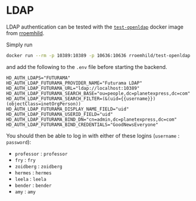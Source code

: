# LDAP

LDAP authentication can be tested with the [`test-openldap`][docker-image]
docker image from [rroemhild][rroemhild].

Simply run

```sh
docker run --rm -p 10389:10389 -p 10636:10636 rroemhild/test-openldap
```

and add the following to the `.env` file before starting the backend.

```dotenv
HD_AUTH_LDAPS="FUTURAMA"
HD_AUTH_LDAP_FUTURAMA_PROVIDER_NAME="Futurama LDAP"
HD_AUTH_LDAP_FUTURAMA_URL="ldap://localhost:10389"
HD_AUTH_LDAP_FUTURAMA_SEARCH_BASE="ou=people,dc=planetexpress,dc=com"
HD_AUTH_LDAP_FUTURAMA_SEARCH_FILTER=(&(uid={{username}})(objectClass=inetOrgPerson))
HD_AUTH_LDAP_FUTURAMA_DISPLAY_NAME_FIELD="uid"
HD_AUTH_LDAP_FUTURAMA_USERID_FIELD="uid"
HD_AUTH_LDAP_FUTURAMA_BIND_DN="cn=admin,dc=planetexpress,dc=com"
HD_AUTH_LDAP_FUTURAMA_BIND_CREDENTIALS="GoodNewsEveryone"
```

You should then be able to log in with either of these logins (`username` : `password`):

- `professor` : `professor`
- `fry` : `fry`
- `zoidberg` : `zoidberg`
- `hermes` : `hermes`
- `leela` : `leela`
- `bender` : `bender`
- `amy` : `amy`

[docker-image]: https://github.com/rroemhild/docker-test-openldap
[rroemhild]: https://github.com/rroemhild
